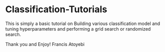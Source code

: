 # Classification-Tutorials

This is simply a basic tutorial on Building various classification model and tuning hyperparameters and performing a grid search or 
randomized search.


Thank you and Enjoy!
Francis Atoyebi
